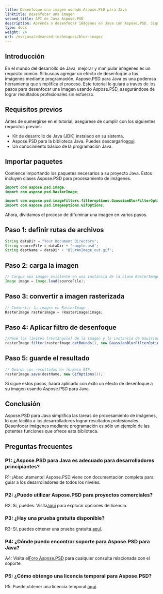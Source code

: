 ```yaml
---
title: Desenfoque una imagen usando Aspose.PSD para Java
linktitle: Desenfocar una imagen
second_title: API de Java Aspose.PSD
description: Aprenda a desenfocar imágenes en Java con Aspose.PSD. Siga nuestra guía paso a paso para obtener resultados profesionales.
type: docs
weight: 24
url: /es/java/advanced-techniques/blur-image/
---
```

## Introducción

En el mundo del desarrollo de Java, mejorar y manipular imágenes es un requisito común. Si buscas agregar un efecto de desenfoque a tus imágenes mediante programación, Aspose.PSD para Java es una poderosa herramienta que simplifica el proceso. Este tutorial lo guiará a través de los pasos para desenfocar una imagen usando Aspose.PSD, asegurándose de lograr resultados profesionales sin esfuerzo.

## Requisitos previos

Antes de sumergirse en el tutorial, asegúrese de cumplir con los siguientes requisitos previos:

- Kit de desarrollo de Java (JDK) instalado en su sistema.
-  Aspose.PSD para la biblioteca Java. Puedes descargarlo[aquí](https://releases.aspose.com/psd/java/).
- Un conocimiento básico de la programación Java.

## Importar paquetes

Comience importando los paquetes necesarios a su proyecto Java. Estos incluyen clases Aspose.PSD para procesamiento de imágenes.

```java
import com.aspose.psd.Image;
import com.aspose.psd.RasterImage;

import com.aspose.psd.imagefilters.filteroptions.GaussianBlurFilterOptions;
import com.aspose.psd.imageoptions.GifOptions;
```

Ahora, dividamos el proceso de difuminar una imagen en varios pasos.

## Paso 1: definir rutas de archivos

```java
String dataDir = "Your Document Directory";
String sourceFile = dataDir + "sample.psd";
String destName = dataDir + "BlurAnImage_out.gif";
```

## Paso 2: carga la imagen

```java
// Cargue una imagen existente en una instancia de la clase RasterImage
Image image = Image.load(sourceFile);
```

## Paso 3: convertir a imagen rasterizada

```java
// Convertir la imagen en RasterImage
RasterImage rasterImage = (RasterImage)image;
```

## Paso 4: Aplicar filtro de desenfoque

```java
//Pase los límites [rectángulo] de la imagen y la instancia de GaussianBlurFilterOptions al método Filter
rasterImage.filter(rasterImage.getBounds(), new GaussianBlurFilterOptions(15, 15));
```

## Paso 5: guarde el resultado

```java
// Guarda los resultados en formato GIF.
rasterImage.save(destName, new GifOptions());
```

Si sigue estos pasos, habrá aplicado con éxito un efecto de desenfoque a su imagen usando Aspose.PSD para Java.

## Conclusión

Aspose.PSD para Java simplifica las tareas de procesamiento de imágenes, lo que facilita a los desarrolladores lograr resultados profesionales. Desenfocar imágenes mediante programación es sólo un ejemplo de las potentes funciones que ofrece esta biblioteca.

## Preguntas frecuentes

### P1: ¿Aspose.PSD para Java es adecuado para desarrolladores principiantes?

R1: ¡Absolutamente! Aspose.PSD viene con documentación completa para guiar a los desarrolladores de todos los niveles.

### P2: ¿Puedo utilizar Aspose.PSD para proyectos comerciales?

 R2: Sí, puedes. Visita[aquí](https://purchase.aspose.com/buy) para explorar opciones de licencia.

### P3: ¿Hay una prueba gratuita disponible?

 R3: Sí, puedes obtener una prueba gratuita.[aquí](https://releases.aspose.com/).

### P4: ¿Dónde puedo encontrar soporte para Aspose.PSD para Java?

 A4: Visita el[Foro Aspose.PSD](https://forum.aspose.com/c/psd/34) para cualquier consulta relacionada con el soporte.

### P5: ¿Cómo obtengo una licencia temporal para Aspose.PSD?

 R5: Puede obtener una licencia temporal.[aquí](https://purchase.aspose.com/temporary-license/).